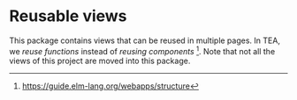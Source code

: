 # Reusable views

This package contains views that can be reused in multiple pages. In TEA, 
we *reuse functions* instead of *reusing components* [^1]. Note that not all 
the views of this project are moved into this package.

[^1]: https://guide.elm-lang.org/webapps/structure


